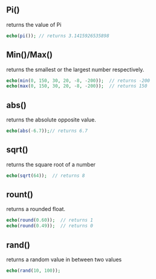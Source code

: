 ## Pi()

returns the value of Pi

```php
echo(pi()); // returns 3.1415926535898
```

## Min()/Max()

returns the smallest or the largest number respectively.

```php
echo(min(0, 150, 30, 20, -8, -200));  // returns -200
echo(max(0, 150, 30, 20, -8, -200));  // returns 150
```

## **abs()**

returns the absolute opposite value.

```php
echo(abs(-6.7));// returns 6.7
```

## sqrt()

returns the square root of a number

```php
echo(sqrt(64));  // returns 8
```

## rount()

returns a rounded float.

```php
echo(round(0.60));  // returns 1
echo(round(0.49));  // returns 0
```

## rand()

returns a random value in between two values

```php
echo(rand(10, 100));
```